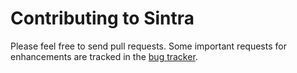 # Contributing to Sintra

Please feel free to send pull requests. Some important requests for enhancements are tracked in the [bug tracker](https://github.com/Emory-HITI/Sintra/issues).

